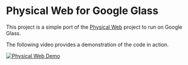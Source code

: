 Physical Web for Google Glass
=============================

This project is a simple port of the [Physical Web](https://github.com/google/physical-web) project to run on Google Glass.

The following video provides a demonstration of the code in action.

[![Physical Web Demo](http://img.youtube.com/vi/8o1bdHSmqBU/0.jpg)](http://www.youtube.com/watch?v=8o1bdHSmqBU)
